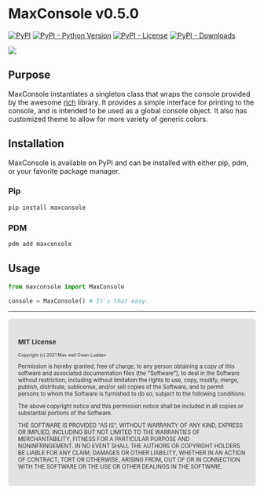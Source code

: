 # MaxConsole v0.5.0

[![PyPI](https://img.shields.io/pypi/v/maxconsole?style=for-the-badge)](https://pypi.org/project/maxconsole/) [![PyPI - Python Version](https://img.shields.io/pypi/pyversions/maxconsole?style=for-the-badge)](https://pypi.org/project/maxconsole/) [![PyPI - License](https://img.shields.io/pypi/l/maxconsole?style=for-the-badge)](https://pypi.org/project/maxconsole/) [![PyPI - Downloads](https://img.shields.io/pypi/dm/maxconsole?style=for-the-badge)](https://pypi.org/project/maxconsole/)

![](https://i.imgur.com/4AtSGpB.png)

## Purpose

MaxConsole instantiates a singleton class that wraps the console provided by the awesome <a href="https://github.com/willmcgugan/rich/">rich</a> library. It provides a simple interface for printing to the console, and is intended to be used as a global console object. It also has customized theme to allow for more variety of generic colors.

## Installation

MaxConsole is available on PyPI and can be installed with either pip, pdm, or your favorite package manager.

### Pip

```bash
pip install maxconsole
```

### PDM

```bash
pdm add maxconsole
```



## Usage
```python
from maxconsole import MaxConsole

console = MaxConsole() # It's that easy.
```



<hr />
<div style="font-size:0.8em;color:#2e2e2e;background:#e2e2e2;padding:20px;border-radius:5px;">
    <h3>MIT License</h3>
    <p style="font-size:0.8em">Copyright (c) 2021 Max well Owen Ludden</p>
    <p>Permission is hereby granted, free of charge, to any person obtaining a copy of this software and associated documentation files (the "Software"), to deal in the Software without restriction, including without limitation the rights to use, copy, modify, merge, publish, distribute, sublicense, and/or sell copies of the Software, and to permit persons to whom the Software is furnished to do so, subject to the following conditions:</p>
    <p>The above copyright notice and this permission notice shall be included in all copies or substantial portions of the Software.</p>
    <p>THE SOFTWARE IS PROVIDED "AS IS", WITHOUT WARRANTY OF ANY KIND, EXPRESS OR IMPLIED, INCLUDING BUT NOT LIMITED TO THE WARRANTIES OF MERCHANTABILITY, FITNESS FOR A PARTICULAR PURPOSE AND NONINFRINGEMENT. IN NO EVENT SHALL THE AUTHORS OR COPYRIGHT HOLDERS BE LIABLE FOR ANY CLAIM, DAMAGES OR OTHER LIABILITY, WHETHER IN AN ACTION OF CONTRACT, TORT OR OTHERWISE, ARISING FROM, OUT OF OR IN CONNECTION WITH THE SOFTWARE OR THE USE OR OTHER DEALINGS IN THE SOFTWARE.</p>
</div>
